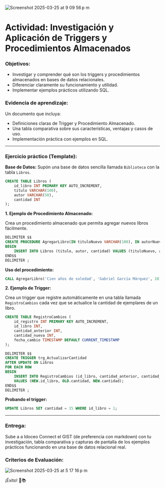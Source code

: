 ![Screenshot 2025-03-25 at 9 09 56 p m](https://github.com/user-attachments/assets/4b49989a-12a8-4cbb-9590-4723b411da46)




# **Actividad: Investigación y Aplicación de Triggers y Procedimientos Almacenados**

### Objetivos:
- Investigar y comprender qué son los triggers y procedimientos almacenados en bases de datos relacionales.
- Diferenciar claramente su funcionamiento y utilidad.
- Implementar ejemplos prácticos utilizando SQL.

### Evidencia de aprendizaje:
Un documento que incluya:
- Definiciones claras de Trigger y Procedimiento Almacenado.
- Una tabla comparativa sobre sus características, ventajas y casos de uso.
- Implementación práctica con ejemplos en SQL.

---

### Ejercicio práctico (Template):

**Base de Datos:** Supón una base de datos sencilla llamada `Biblioteca` con la tabla `Libros`.

```sql
CREATE TABLE Libros (
    id_libro INT PRIMARY KEY AUTO_INCREMENT,
    titulo VARCHAR(100),
    autor VARCHAR(50),
    cantidad INT
);
```

**1. Ejemplo de Procedimiento Almacenado:**

Crea un procedimiento almacenado que permita agregar nuevos libros fácilmente.

```sql
DELIMITER $$
CREATE PROCEDURE AgregarLibro(IN tituloNuevo VARCHAR(100), IN autorNuevo VARCHAR(50), IN cantidadNueva INT)
BEGIN
    INSERT INTO Libros (titulo, autor, cantidad) VALUES (tituloNuevo, autorNuevo, cantidadNueva);
END$$
DELIMITER ;
```

**Uso del procedimiento:**

```sql
CALL AgregarLibro('Cien años de soledad', 'Gabriel García Márquez', 10);
```

**2. Ejemplo de Trigger:**

Crea un trigger que registre automáticamente en una tabla llamada `RegistroCambios` cada vez que se actualice la cantidad de ejemplares de un libro.

```sql
CREATE TABLE RegistroCambios (
    id_registro INT PRIMARY KEY AUTO_INCREMENT,
    id_libro INT,
    cantidad_anterior INT,
    cantidad_nueva INT,
    fecha_cambio TIMESTAMP DEFAULT CURRENT_TIMESTAMP
);

DELIMITER $$
CREATE TRIGGER trg_ActualizarCantidad
AFTER UPDATE ON Libros
FOR EACH ROW
BEGIN
    INSERT INTO RegistroCambios (id_libro, cantidad_anterior, cantidad_nueva)
    VALUES (NEW.id_libro, OLD.cantidad, NEW.cantidad);
END$$
DELIMITER ;
```

**Probando el trigger:**

```sql
UPDATE Libros SET cantidad = 15 WHERE id_libro = 1;
```

---

### Entrega:
Sube a a Idoceo Connect el GIST (de preferencia con markdown) con tu investigación, tabla comparativa y capturas de pantalla de los ejemplos prácticos funcionando en una base de datos relacional real.

### Criterios de Evaluación:
![Screenshot 2025-03-25 at 5 17 16 p m](https://github.com/user-attachments/assets/38268a1d-7f1a-4b3e-b850-ef1836e176e4)

¡Éxito! 🚀📚

